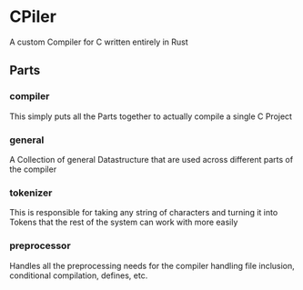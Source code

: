 # CPiler
A custom Compiler for C written entirely in Rust

## Parts
### compiler
This simply puts all the Parts together to actually compile a single C Project

### general
A Collection of general Datastructure that are used across different parts of the compiler

### tokenizer
This is responsible for taking any string of characters and turning it into Tokens that the rest
of the system can work with more easily

### preprocessor
Handles all the preprocessing needs for the compiler handling file inclusion, conditional compilation,
defines, etc.
